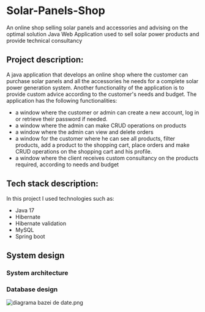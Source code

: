 # Solar-Panels-Shop
An online shop selling solar panels and accessories and advising on the optimal solution
Java Web Application used to sell solar power products and provide technical consultancy

## Project description:
A java application that develops an online shop where the customer can purchase solar panels and all the accessories he needs for a complete solar power generation system. Another functionality of the application is to provide custom advice according to the customer's needs and budget.
The application has the following functionalities:
- a window where the customer or admin can create a new account, log in or retrieve their password if needed.
- a window where the admin can make CRUD operations on products
- a window where the admin can view and delete orders
- a window for the customer where he can see all products, filter products, add a product to the shopping cart, place orders and make CRUD operations on the shopping cart and his profile.
- a window where the client receives custom consultancy on the products required, according to needs and budget

## Tech stack description:
In this project I used technologies such as:
- Java 17
- Hibernate
- Hibernate validation
- MySQL
- Spring boot

## System design

### System architecture

### Database design
![diagrama bazei de date.png](src%2Fmain%2Fresources%2Fdesign%2Fdiagrama%20bazei%20de%20date.png)